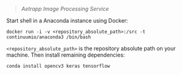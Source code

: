 > *Aetrapp Image Processing Service*


Start shell in a Anaconda instance using Docker:
    
    docker run -i -v <repository_absolute_path>:/src -t continuumio/anaconda3 /bin/bash


`<repository_absolute_path>` is the repository absolute path on your machine. Then install remaining dependencies:

    conda install opencv3 keras tensorflow